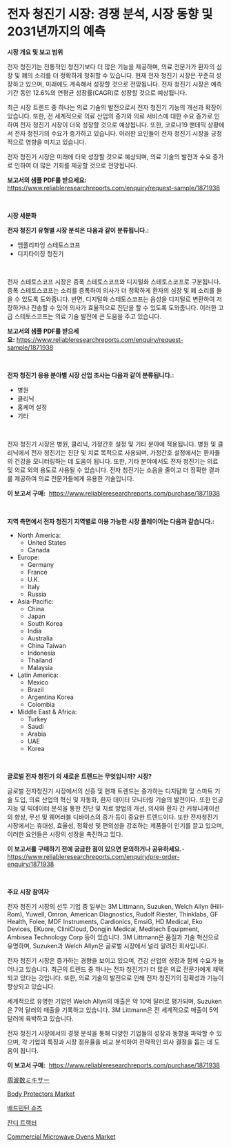 <p><h1>전자 청진기 시장: 경쟁 분석, 시장 동향 및 2031년까지의 예측</h1></p><p><strong>시장 개요 및 보고 범위</strong></p>
<p><p>전자 청진기는 전통적인 청진기보다 더 많은 기능을 제공하며, 의료 전문가가 환자의 심장 및 폐의 소리를 더 정확하게 청취할 수 있습니다. 현재 전자 청진기 시장은 꾸준히 성장하고 있으며, 미래에도 계속해서 성장할 것으로 전망됩니다. 전자 청진기 시장은 예측기간 동안 12.6%의 연평균 성장률(CAGR)로 성장할 것으로 예상됩니다. </p><p>최근 시장 트렌드 중 하나는 의료 기술의 발전으로서 전자 청진기 기능의 개선과 확장이 있습니다. 또한, 전 세계적으로 의료 산업의 증가와 의료 서비스에 대한 수요 증가로 인하여 전자 청진기 시장이 더욱 성장할 것으로 예상됩니다. 또한, 코로나19 팬데믹 상황에서 전자 청진기의 수요가 증가하고 있습니다. 이러한 요인들이 전자 청진기 시장을 긍정적으로 영향을 미치고 있습니다.</p><p>전자 청진기 시장은 미래에 더욱 성장할 것으로 예상되며, 의료 기술의 발전과 수요 증가로 인하여 더 많은 기회를 제공할 것으로 전망됩니다.</p></p>
<p><strong>보고서의 샘플 PDF를 받으세요:</strong> <a href="https://www.reliableresearchreports.com/enquiry/request-sample/1871938">https://www.reliableresearchreports.com/enquiry/request-sample/1871938</a></p>
<p>&nbsp;</p>
<p><strong>시장 세분화</strong></p>
<p><strong>전자 청진기 유형별 시장 분석은 다음과 같이 분류됩니다.:</strong></p>
<p><ul><li>앰플리파잉 스테토스코프</li><li>디지타이징 청진기</li></ul></p>
<p>&nbsp;</p>
<p><p>전자 스테토스코프 시장은 증폭 스테토스코프와 디지털화 스테토스코프로 구분됩니다. 증폭 스테토스코프는 소리를 증폭하여 의사가 더 정확하게 환자의 심장 및 폐 소리를 들을 수 있도록 도와줍니다. 반면, 디지털화 스테토스코프는 음성을 디지털로 변환하여 저장하거나 전송할 수 있어 의사가 효율적으로 진단을 할 수 있도록 도와줍니다. 이러한 고급 스테토스코프는 의료 기술 발전에 큰 도움을 주고 있습니다.</p></p>
<p><strong>보고서의 샘플 PDF를 받으세요:</strong>&nbsp;<a href="https://www.reliableresearchreports.com/enquiry/request-sample/1871938">https://www.reliableresearchreports.com/enquiry/request-sample/1871938</a></p>
<p>&nbsp;</p>
<p><strong> 전자 청진기 응용 분야별 시장 산업 조사는 다음과 같이 분류됩니다.:</strong></p>
<p><ul><li>병원</li><li>클리닉</li><li>홈케어 설정</li><li>기타</li></ul></p>
<p>&nbsp;</p>
<p><p>전자 청진기 시장은 병원, 클리닉, 가정간호 설정 및 기타 분야에 적용됩니다. 병원 및 클리닉에서 전자 청진기는 진단 및 치료 목적으로 사용되며, 가정간호 설정에서는 환자들의 건강을 모니터링하는 데 도움이 됩니다. 또한, 기타 분야에서도 전자 청진기는 의료 및 의료 외의 용도로 사용될 수 있습니다. 전자 청진기는 소음을 줄이고 더 정확한 결과를 제공하여 의료 전문가들에게 유용한 기술입니다.</p></p>
<p><strong>이 보고서 구매:</strong>&nbsp; <a href="https://www.reliableresearchreports.com/purchase/1871938">https://www.reliableresearchreports.com/purchase/1871938</a></p>
<p>&nbsp;</p>
<p><strong>지역 측면에서 전자 청진기 지역별로 이용 가능한 시장 플레이어는 다음과 같습니다.:</strong></p>
<p><ul>
    <li>
        North America:
        <ul>
            <li>United States</li>
            <li>Canada</li>
        </ul>
    </li>
    <li>
        Europe:
        <ul>
            <li>Germany</li>
            <li>France</li>
            <li>U.K.</li>
            <li>Italy</li>
            <li>Russia</li>
        </ul>
    </li>
    <li>
        Asia-Pacific:
        <ul>
            <li>China</li>
            <li>Japan</li>
            <li>South Korea</li>
            <li>India</li>
            <li>Australia</li>
            <li>China Taiwan</li>
            <li>Indonesia</li>
            <li>Thailand</li>
            <li>Malaysia</li>
        </ul>
    </li>
    <li>
        Latin America:
        <ul>
            <li>Mexico</li>
            <li>Brazil</li>
            <li>Argentina Korea</li>
            <li>Colombia</li>
        </ul>
    </li>
    <li>
        Middle East & Africa:
        <ul>
            <li>Turkey</li>
            <li>Saudi</li>
            <li>Arabia</li>
            <li>UAE</li>
            <li>Korea</li>
        </ul>
    </li>
    </ul></p>
<p>&nbsp;</p>
<p><strong>글로벌 전자 청진기 의 새로운 트렌드는 무엇입니까? 시장?</strong></p>
<p><p>글로벌 전자청진기 시장에서의 신흥 및 현재 트렌드는 증가하는 디지턈화 및 스마트 기술 도입, 의료 산업의 혁신 및 자동화, 환자 데이터 모니터링 기술의 발전이다. 또한 인공 지능 및 빅데이터 분석을 통한 진단 및 치료 방법의 개선, 의사와 환자 간 커뮤니케이션의 향상, 무선 및 웨어러블 디바이스의 증가 등이 중요한 트렌드이다. 또한 전자청진기 시장에서는 휴대성, 효율성, 정확성 및 편의성을 강조하는 제품들이 인기를 끌고 있으며, 이러한 요인들은 시장의 성장을 촉진하고 있다.</p></p>
<p><strong>이 보고서를 구매하기 전에 궁금한 점이 있으면 문의하거나 공유하세요.</strong>- <a href="https://www.reliableresearchreports.com/enquiry/pre-order-enquiry/1871938">https://www.reliableresearchreports.com/enquiry/pre-order-enquiry/1871938</a></p>
<p>&nbsp;</p>
<p><strong>주요 시장 참여자</strong></p>
<p><p>전자 청진기 시장의 선두 기업 중 일부는 3M Littmann, Suzuken, Welch Allyn (Hill-Rom), Yuwell, Omron, American Diagnostics, Rudolf Riester, Thinklabs, GF Health, Folee, MDF Instruments, Cardionics, EmsiG, HD Medical, Eko Devices, EKuore, CliniCloud, Dongjin Medical, Meditech Equipment, Ambisea Technology Corp 등이 있습니다. 3M Littmann은 품질과 기술 혁신으로 유명하며, Suzuken과 Welch Allyn은 글로벌 시장에서 널리 알려진 회사입니다.</p><p>전자 청진기 시장은 증가하는 경향을 보이고 있으며, 건강 산업의 성장과 함께 수요가 늘어나고 있습니다. 최근의 트렌드 중 하나는 전자 청진기가 더 많은 의료 전문가에게 채택되고 있다는 것입니다. 또한, 의료 기술의 발전으로 인해 전자 청진기의 정확성과 기능이 향상되고 있습니다.</p><p>세계적으로 유명한 기업인 Welch Allyn의 매출은 약 10억 달러로 평가되며, Suzuken은 7억 달러의 매출을 기록하고 있습니다. 3M Littmann은 전 세계적으로 매출이 5억 달러에 육박하고 있습니다.</p><p>전자 청진기 시장에서의 경쟁 분석을 통해 다양한 기업들의 성장과 동향을 파악할 수 있으며, 각 기업의 특징과 시장 점유율을 비교 분석하여 전략적인 의사 결정을 돕는 데 도움이 됩니다.</p></p>
<p><strong>이 보고서 구매:</strong>&nbsp;&nbsp;<a href="https://www.reliableresearchreports.com/purchase/1871938">https://www.reliableresearchreports.com/purchase/1871938</a></p>
<p><p><a href="https://github.com/bevdtkn4419963/Market-Research-Report-List-1/blob/main/59215433865.md">周波数ミキサー</a></p><p><a href="https://github.com/NorbertYates/Market-Research-Report-List-4/blob/main/body-protectors-market.md">Body Protectors Market</a></p><p><a href="https://github.com/vsoq0zknh59/Market-Research-Report-List-1/blob/main/28417413468.md">배드민턴 슈즈</a></p><p><a href="https://medium.com/@jerrodhilll68/%EC%9E%94%EB%94%94-%ED%8A%B8%EB%9E%99%ED%84%B0-%EC%8B%9C%EC%9E%A5-%EA%B2%BD%EC%9F%81-%EB%B6%84%EC%84%9D-%EC%8B%9C%EC%9E%A5-%EB%8F%99%ED%96%A5-%EB%B0%8F-2031%EB%85%84%EA%B9%8C%EC%A7%80%EC%9D%98-%EC%98%88%EC%B8%A1-6523ff2419a1">잔디 트랙터</a></p><p><a href="https://view.publitas.com/reportprime-1/commercial-microwave-ovens-market-size-and-examines-its-market-scope-with-a-primary-focus-on-growth-opportunities-and-forecasted-trends-spanning-from-2024-to-2031/">Commercial Microwave Ovens Market</a></p></p>
